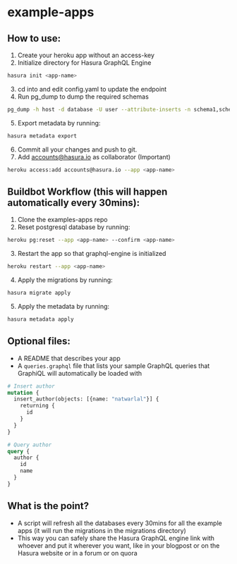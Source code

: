 # example-apps

## How to use:

1. Create your heroku app without an access-key
2. Initialize directory for Hasura GraphQL Engine
  ```bash
  hasura init <app-name>
  ```
3. cd into <app-name> and edit config.yaml to update the endpoint
4. Run pg_dump to dump the required schemas
  ```bash
  pg_dump -h host -d database -U user --attribute-inserts -n schema1,schema2 > migrations/1_init.up.sql
  ```
5. Export metadata by running:
  ```bash
  hasura metadata export
  ```
6. Commit all your changes and push to git.
7. Add accounts@hasura.io as collaborator (Important)
  ```bash
  heroku access:add accounts@hasura.io --app <app-name>
  ```

## Buildbot Workflow (this will happen automatically every 30mins):

1. Clone the examples-apps repo
2. Reset postgresql database by running:
  ```bash
  heroku pg:reset --app <app-name> --confirm <app-name>
  ```
3. Restart the app so that graphql-engine is initialized
  ```bash
  heroku restart --app <app-name>
  ```
4. Apply the migrations by running:
  ```bash
  hasura migrate apply
  ```
5. Apply the metadata by running:
  ```bash
  hasura metadata apply
  ```

## Optional files:
  - A README that describes your app
  - A `queries.graphql` file that lists your sample GraphQL queries that GraphiQL will automatically be loaded with
  ```graphql
  # Insert author
  mutation {
    insert_author(objects: [{name: "natwarlal"}] {
      returning {
        id
      }
    }
  }

  # Query author
  query {
    author {
      id
      name
    }
  }
  ```

## What is the point?
- A script will refresh all the databases every 30mins for all the example apps (it will run the migrations in the migrations directory)
- This way you can safely share the Hasura GraphQL engine link with whoever and put it wherever you want, like in your blogpost or on the Hasura website or in a forum or on quora
